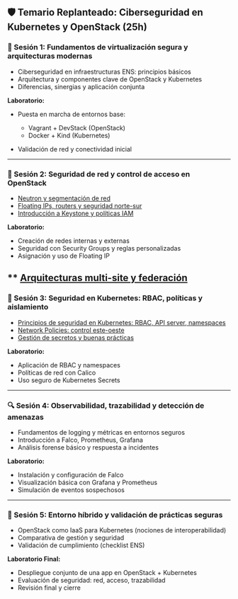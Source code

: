 ## 🛡️ Temario Replanteado: Ciberseguridad en Kubernetes y OpenStack (25h)

### 🧹 Sesión 1: Fundamentos de virtualización segura y arquitecturas modernas

* Ciberseguridad en infraestructuras ENS: principios básicos
* Arquitectura y componentes clave de OpenStack y Kubernetes
* Diferencias, sinergias y aplicación conjunta

**Laboratorio:**

* Puesta en marcha de entornos base:

  * Vagrant + DevStack (OpenStack)
  * Docker + Kind (Kubernetes)
* Validación de red y conectividad inicial

---

### 🔐 Sesión 2: Seguridad de red y control de acceso en OpenStack

* [Neutron y segmentación de red](https://neutron-y-segmentacion-d-6zqf0i6.gamma.site/)
* [Floating IPs, routers y seguridad norte-sur](https://floating-ips-routers-y-s-m7eeav7.gamma.site/)
* [Introducción a Keystone y políticas IAM](https://keystone-y-politicas-iam-7ynm50h.gamma.site/)

**Laboratorio:**

* Creación de redes internas y externas
* Seguridad con Security Groups y reglas personalizadas
* Asignación y uso de Floating IP

** [Arquitecturas multi-site y federación](https://arquitecturas-multi-siti-gqfzx2g.gamma.site/)
---

### 🔐 Sesión 3: Seguridad en Kubernetes: RBAC, políticas y aislamiento

* [Principios de seguridad en Kubernetes: RBAC, API server, namespaces](https://seguridad-en-kubernetes--wmh589y.gamma.site/)
* [Network Policies: control este-oeste](https://politicas-de-red-en-kube-jbmg3s5.gamma.site/)
* [Gestión de secretos y buenas prácticas](https://gestion-segura-de-secret-qzz7i57.gamma.site/)

**Laboratorio:**

* Aplicación de RBAC y namespaces
* Políticas de red con Calico
* Uso seguro de Kubernetes Secrets

---

### 🔍 Sesión 4: Observabilidad, trazabilidad y detección de amenazas

* Fundamentos de logging y métricas en entornos seguros
* Introducción a Falco, Prometheus, Grafana
* Análisis forense básico y respuesta a incidentes

**Laboratorio:**

* Instalación y configuración de Falco
* Visualización básica con Grafana y Prometheus
* Simulación de eventos sospechosos

---

### 🔗 Sesión 5: Entorno híbrido y validación de prácticas seguras

* OpenStack como IaaS para Kubernetes (nociones de interoperabilidad)
* Comparativa de gestión y seguridad
* Validación de cumplimiento (checklist ENS)

**Laboratorio Final:**

* Despliegue conjunto de una app en OpenStack + Kubernetes
* Evaluación de seguridad: red, acceso, trazabilidad
* Revisión final y cierre
